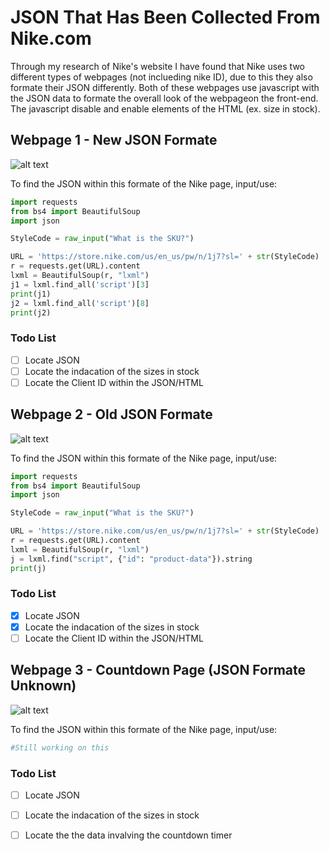 # JSON That Has Been Collected From Nike.com

Through my research of Nike's website I have found that Nike uses two different types of webpages (not inclueding nike ID), due to this they also formate their JSON differently. Both of these webpages use javascript with the JSON data to formate the overall look of the webpageon the front-end. The javascript disable and enable elements of the HTML (ex. size in stock).

## Webpage 1 - New JSON Formate

![alt text](https://github.com/MJC17/Nike-Stock-Moniter/blob/master/Data%20Collected%20From%20Nike/Images/Screen%20Shot%202018-03-09%20at%2012.19.28%20PM.png)

To find the JSON within this formate of the Nike page, input/use:

```python
import requests
from bs4 import BeautifulSoup
import json

StyleCode = raw_input("What is the SKU?")

URL = 'https://store.nike.com/us/en_us/pw/n/1j7?sl=' + str(StyleCode)
r = requests.get(URL).content
lxml = BeautifulSoup(r, "lxml")
j1 = lxml.find_all('script')[3]
print(j1)
j2 = lxml.find_all('script')[8]
print(j2)
```

### Todo List
- [ ] Locate JSON
- [ ] Locate the indacation of the sizes in stock
- [ ] Locate the Client ID within the JSON/HTML

## Webpage 2 - Old JSON Formate

![alt text](https://github.com/MJC17/Nike-Stock-Moniter/blob/master/Data%20Collected%20From%20Nike/Images/Screen%20Shot%202018-03-09%20at%2012.19.55%20PM.png)

To find the JSON within this formate of the Nike page, input/use:

```python
import requests
from bs4 import BeautifulSoup
import json

StyleCode = raw_input("What is the SKU?")

URL = 'https://store.nike.com/us/en_us/pw/n/1j7?sl=' + str(StyleCode)
r = requests.get(URL).content
lxml = BeautifulSoup(r, "lxml")
j = lxml.find("script", {"id": "product-data"}).string
print(j)
```

### Todo List
- [x] Locate JSON
- [x] Locate the indacation of the sizes in stock
- [ ] Locate the Client ID within the JSON/HTML

## Webpage 3 - Countdown Page (JSON Formate Unknown)
![alt text](https://github.com/MJC17/Nike-Stock-Moniter/blob/master/Data%20Collected%20From%20Nike/Images/Screen%20Shot%202018-03-09%20at%2012.18.30%20PM.png)

To find the JSON within this formate of the Nike page, input/use:

```python
#Still working on this 
```

### Todo List
- [ ] Locate JSON
- [ ] Locate the indacation of the sizes in stock
- [ ] Locate the the data invalving the countdown timer

